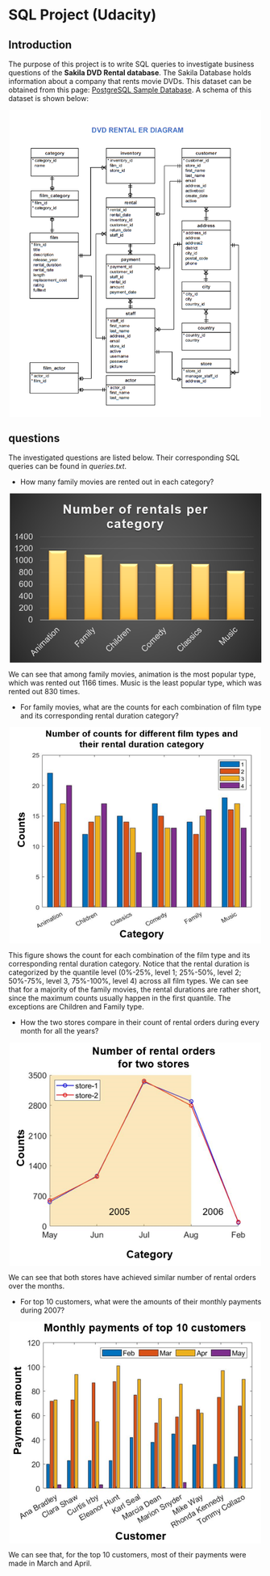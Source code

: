 # SQL Project (Udacity)

## Introduction

The purpose of this project is to write SQL queries to investigate business questions of the **Sakila DVD Rental database**. The Sakila Database holds information about a company that rents movie DVDs. This dataset can be obtained from this page: [PostgreSQL Sample Database](https://www.postgresqltutorial.com/postgresql-sample-database/). A schema of this dataset is shown below:

<p align="center">
  <img align="center" src="./images/Schema.PNG" width=500/>
</p>

## questions
The investigated questions are listed below. Their corresponding SQL queries can be found in *queries.txt*.

* How many family movies are rented out in each category?

<p align="center">
  <img align="center" src="./images/Q1.PNG" width=500/>
</p>

We can see that among family movies, animation is the most popular type, which was rented out 1166 times. Music is the least popular type, which was rented out 830 times.

* For family movies, what are the counts for each combination of film type and its corresponding rental duration category?

<p align="center">
  <img align="center" src="./images/Q2.PNG" width=500/>
</p>

This figure shows the count for each combination of the film type and its corresponding rental duration category. Notice that the rental duration is categorized by the quantile level (0%-25%, level 1; 25%-50%, level 2; 50%-75%, level 3, 75%-100%, level 4) across all film types. We can see that for a majority of the family movies, the rental durations are rather short, since the maximum counts usually happen in the first quantile. The exceptions are Children and Family type.

* How the two stores compare in their count of rental orders during every month for all the years?

<p align="center">
  <img align="center" src="./images/Q3.PNG" width=500/>
</p>

We can see that both stores have achieved similar number of rental orders over the months.

* For top 10 customers, what were the amounts of their monthly payments during 2007?

<p align="center">
  <img align="center" src="./images/Q4.PNG" width=500/>
</p>

We can see that, for the top 10 customers, most of their payments were made in March and April.
